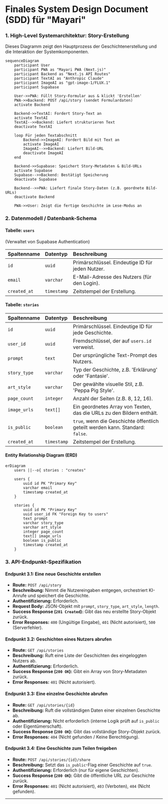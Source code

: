 # Finales System Design Document (SDD) für "Mayari"

### 1. High-Level Systemarchitektur: Story-Erstellung

Dieses Diagramm zeigt den Hauptprozess der Geschichtenerstellung und die Interaktion der Systemkomponenten.

```mermaid
sequenceDiagram
    participant User
    participant PWA as "Mayari PWA (Next.js)"
    participant Backend as "Next.js API Routes"
    participant TextAI as "Anthropic Claude"
    participant ImageAI as "gpt-image-1/FLUX.1"
    participant Supabase

    User->>PWA: Füllt Story-Formular aus & klickt 'Erstellen'
    PWA->>Backend: POST /api/story (sendet Formulardaten)
    activate Backend

    Backend->>TextAI: Fordert Story-Text an
    activate TextAI
    TextAI-->>Backend: Liefert strukturieren Text
    deactivate TextAI

    loop Für jeden Textabschnitt
        Backend->>ImageAI: Fordert Bild mit Text an
        activate ImageAI
        ImageAI-->>Backend: Liefert Bild-URL
        deactivate ImageAI
    end

    Backend->>Supabase: Speichert Story-Metadaten & Bild-URLs
    activate Supabase
    Supabase-->>Backend: Bestätigt Speicherung
    deactivate Supabase

    Backend-->>PWA: Liefert finale Story-Daten (z.B. geordnete Bild-URLs)
    deactivate Backend

    PWA->>User: Zeigt die fertige Geschichte im Lese-Modus an
```

### 2. Datenmodell / Datenbank-Schema

#### Tabelle: `users`
(Verwaltet von Supabase Authentication)

| Spaltenname | Datentyp | Beschreibung |
| :--- | :--- | :--- |
| `id` | `uuid` | Primärschlüssel. Eindeutige ID für jeden Nutzer. |
| `email` | `varchar` | E-Mail-Adresse des Nutzers (für den Login). |
| `created_at` | `timestamp`| Zeitstempel der Erstellung. |

#### Tabelle: `stories`

| Spaltenname | Datentyp | Beschreibung |
| :--- | :--- | :--- |
| `id` | `uuid` | Primärschlüssel. Eindeutige ID für jede Geschichte. |
| `user_id` | `uuid` | Fremdschlüssel, der auf `users.id` verweist. |
| `prompt` | `text` | Der ursprüngliche Text-Prompt des Nutzers. |
| `story_type` | `varchar` | Typ der Geschichte, z.B. 'Erklärung' oder 'Fantasie'. |
| `art_style` | `varchar` | Der gewählte visuelle Stil, z.B. 'Peppa Pig Style'.|
| `page_count`| `integer` | Anzahl der Seiten (z.B. 8, 12, 16). |
| `image_urls`| `text[]` | Ein geordnetes Array von Texten, das die URLs zu den Bildern enthält. |
| `is_public` | `boolean` | `true`, wenn die Geschichte öffentlich geteilt werden kann. Standard: `false`.|
| `created_at`| `timestamp`| Zeitstempel der Erstellung. |

#### Entity Relationship Diagram (ERD)

```mermaid
erDiagram
    users ||--o{ stories : "creates"

    users {
        uuid id PK "Primary Key"
        varchar email
        timestamp created_at
    }

    stories {
        uuid id PK "Primary Key"
        uuid user_id FK "Foreign Key to users"
        text prompt
        varchar story_type
        varchar art_style
        integer page_count
        text[] image_urls
        boolean is_public
        timestamp created_at
    }
```

### 3. API-Endpunkt-Spezifikation

#### Endpunkt 3.1: Eine neue Geschichte erstellen
* **Route:** `POST /api/story`
* **Beschreibung:** Nimmt die Nutzereingaben entgegen, orchestriert KI-Anrufe und speichert die Geschichte.
* **Authentifizierung:** Erforderlich.
* **Request Body:** JSON-Objekt mit `prompt`, `story_type`, `art_style`, `length`.
* **Success Response (`201 Created`):** Gibt das neu erstellte Story-Objekt zurück.
* **Error Responses:** `400` (Ungültige Eingabe), `401` (Nicht autorisiert), `500` (Serverfehler).

#### Endpunkt 3.2: Geschichten eines Nutzers abrufen
* **Route:** `GET /api/stories`
* **Beschreibung:** Ruft eine Liste der Geschichten des eingeloggten Nutzers ab.
* **Authentifizierung:** Erforderlich.
* **Success Response (`200 OK`):** Gibt ein Array von Story-Metadaten zurück.
* **Error Responses:** `401` (Nicht autorisiert).

#### Endpunkt 3.3: Eine einzelne Geschichte abrufen
* **Route:** `GET /api/stories/{id}`
* **Beschreibung:** Ruft die vollständigen Daten einer einzelnen Geschichte ab.
* **Authentifizierung:** Nicht erforderlich (interne Logik prüft auf `is_public` oder Eigentümerschaft).
* **Success Response (`200 OK`):** Gibt das vollständige Story-Objekt zurück.
* **Error Responses:** `404` (Nicht gefunden / Keine Berechtigung).

#### Endpunkt 3.4: Eine Geschichte zum Teilen freigeben
* **Route:** `POST /api/stories/{id}/share`
* **Beschreibung:** Setzt das `is_public`-Flag einer Geschichte auf `true`.
* **Authentifizierung:** Erforderlich (nur für eigene Geschichten).
* **Success Response (`200 OK`):** Gibt die öffentliche URL zur Geschichte zurück.
* **Error Responses:** `401` (Nicht autorisiert), `403` (Verboten), `404` (Nicht gefunden).

---